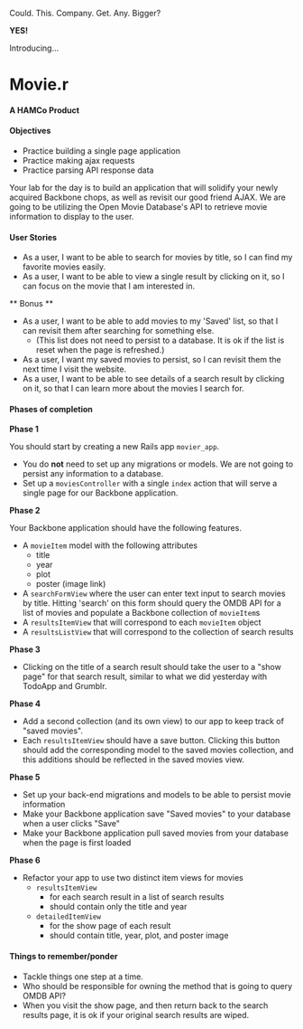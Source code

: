 Could. This. Company. Get. Any. Bigger?

**YES!**

Introducing...

# Movie.r

#### A HAMCo Product

#### Objectives

* Practice building a single page application
* Practice making ajax requests
* Practice parsing API response data

Your lab for the day is to build an application that will solidify your newly acquired Backbone chops, as well as revisit our good friend AJAX. We are going to be utilizing the Open Movie Database's API to retrieve movie information to display to the user.

#### User Stories

* As a user, I want to be able to search for movies by title, so I can find my favorite movies easily.
* As a user, I want to be able to view a single result by clicking on it, so I can focus on the movie that I am interested in.

** Bonus **

* As a user, I want to be able to add movies to my 'Saved' list, so that I can revisit them after searching for something else.
  * (This list does not need to persist to a database. It is ok if the list is reset when the page is refreshed.)
* As a user, I want my saved movies to persist, so I can revisit them the next time I visit the website.
* As a user, I want to be able to see details of a search result by clicking on it, so that I can learn more about the movies I search for.

#### Phases of completion

**Phase 1**

You should start by creating a new Rails app `movier_app`.

* You do **not** need to set up any migrations or models. We are not going to persist any information to a database.
* Set up a `moviesController` with a single `index` action that will serve a single page for our Backbone application.

**Phase 2**

Your Backbone application should have the following features.

* A `movieItem` model with the following attributes
  * title
  * year
  * plot
  * poster (image link)
* A `searchFormView` where the user can enter text input to search movies by title. Hitting 'search' on this form should query the OMDB API for a list of movies and populate a Backbone collection of `movieItem`s
* A `resultsItemView` that will correspond to each `movieItem` object
* A `resultsListView` that will correspond to the collection of search results

**Phase 3**

* Clicking on the title of a search result should take the user to a "show page" for that search result, similar to what we did yesterday with TodoApp and Grumblr.

**Phase 4**

* Add a second collection (and its own view) to our app to keep track of "saved movies".
* Each `resultsItemView` should have a save button. Clicking this button should add the corresponding model to the saved movies collection, and this additions should be reflected in the saved movies view.

**Phase 5**

* Set up your back-end migrations and models to be able to persist movie information
* Make your Backbone application save "Saved movies" to your database when a user clicks "Save"
* Make your Backbone application pull saved movies from your database when the page is first loaded

**Phase 6**

* Refactor your app to use two distinct item views for movies
  * `resultsItemView`
    * for each search result in a list of search results
    * should contain only the title and year
  * `detailedItemView`
    * for the show page of each result
    * should contain title, year, plot, and poster image

#### Things to remember/ponder

* Tackle things one step at a time.
* Who should be responsible for owning the method that is going to query OMDB API?
* When you visit the show page, and then return back to the search results page, it is ok if your original search results are wiped.
